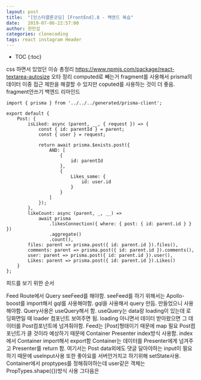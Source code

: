```yaml
---
layout: post
title:  "[인스타클론코딩] [FrontEnd].8 - 백엔드 복습"
date:   2019-07-06-22:57:00
author: 한만섭
categories: clonecoding
tags: react instagram Header
---
```


* TOC
{:toc}

css 하면서 있었던 이슈 총정리 
https://www.npmjs.com/package/react-textarea-autosize
오타 정리 
computed로 빼는거
fragment를 사용해서 prisma의 데이터 이중 접근 제한을 해결할 수 있지만 coputed를 사용하는 것이 더 좋음. 
fragment안쓰기 
백엔드 리마인드
```
import { prisma } from '../../../generated/prisma-client';

export default {
    Post: {
        isLiked: async (parent, __, { request }) => {
            const { id: parentId } = parent;
            const { user } = request;

            return await prisma.$exists.post({
                AND: [
                    {
                        id: parentId
                    },
                    {
                        Likes_some: {
                            id: user.id
                        }
                    }
                ]
            });
        },
        likeCount: async (parent, _, __) =>
            await prisma
                .likesConnection({ where: { post: { id: parent.id } } })
                .aggregate()
                .count(),
        files: parent => prisma.post({ id: parent.id }).files(),
        comments: parent => prisma.post({ id: parent.id }).comments(),
        user: parent => prisma.post({ id: parent.id }).user(),
        Likes: parent => prisma.post({ id: parent.id }).Likes()
    }
};

```


피드를 보기 위한 순서 

Feed Route에서 Query seeFeed를 해야함. seeFeed를 하기 위해서는 Apollo-boost를 import해서 gql를 사용해야함. gql을 사용해서 query 만듬. 
만들었으니 사용해야함. Query사용은 useQuery해서 함. useQuery는 data랑 loading이 있는데 로딩화면일 때 loader 컴포넌트 보여주면 됨. loading 아니면서 데이터 받아왔으면 그 데이터를 Post컴포넌트에 넘겨줘야함. Feed는 [Post]형태이기 때문에 map 필요 Post컴포넌트가 클 것이라 예상하기 때문에 Container Presenter index방식 사용함. index에서 Container import해서 export함 Container는 데이터를 Presenter에게 넘겨주고 Presenter를 return 함. 여기서는 Post data외에도 댓글 달아야하는 input이 필요하기 때문에 useInput사용 또한 좋아요를 서버안거치고 하기위해 setState사용. Container에서 proptypes를 정해줘야하는데 user같은 객체는 PropTypes.shape({})방식 사용 그다음은 
